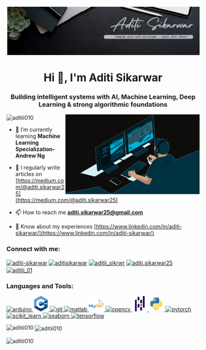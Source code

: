![logo](https://github.com/aditii010/aditii010/blob/main/Black%20and%20White%20Illustrative%20Manager%20LinkedIn%20Banner.png)
<h1 align="center">Hi 👋, I'm Aditi Sikarwar</h1>
<h3 align="center">Building intelligent systems with AI, Machine Learning, Deep Learning & strong algorithmic foundations</h3>
<img align="right" alt="coding" width="350" src="https://raw.githubusercontent.com/Potential17/Potential17/master/user%20(2).gif">
<p align="left"> <img src="https://komarev.com/ghpvc/?username=aditii010&label=Profile%20views&color=0e75b6&style=flat" alt="aditii010" /> </p>

- 🌱 I’m currently learning **Machine Learning Specialization- Andrew Ng**

- 📝 I regularly write articles on [https://medium.com/@aditi.sikarwar25](https://medium.com/@aditi.sikarwar25)

- 📫 How to reach me **aditi.sikarwar25@gmail.com**

- 📄 Know about my experiences [https://www.linkedin.com/in/aditi-sikarwar/](https://www.linkedin.com/in/aditi-sikarwar/)

<h3 align="left">Connect with me:</h3>
<p align="left">
<a href="https://linkedin.com/in/aditi-sikarwar" target="blank"><img align="center" src="https://raw.githubusercontent.com/rahuldkjain/github-profile-readme-generator/master/src/images/icons/Social/linked-in-alt.svg" alt="aditi-sikarwar" height="30" width="40" /></a>
<a href="https://kaggle.com/aditisikarwar" target="blank"><img align="center" src="https://raw.githubusercontent.com/rahuldkjain/github-profile-readme-generator/master/src/images/icons/Social/kaggle.svg" alt="aditisikarwar" height="30" width="40" /></a>
<a href="https://instagram.com/aditii_sikrwr" target="blank"><img align="center" src="https://raw.githubusercontent.com/rahuldkjain/github-profile-readme-generator/master/src/images/icons/Social/instagram.svg" alt="aditii_sikrwr" height="30" width="40" /></a>
<a href="https://medium.com/aditi.sikarwar25" target="blank"><img align="center" src="https://raw.githubusercontent.com/rahuldkjain/github-profile-readme-generator/master/src/images/icons/Social/medium.svg" alt="aditi.sikarwar25" height="30" width="40" /></a>
<a href="https://www.leetcode.com/aditii_01" target="blank"><img align="center" src="https://raw.githubusercontent.com/rahuldkjain/github-profile-readme-generator/master/src/images/icons/Social/leet-code.svg" alt="aditii_01" height="30" width="40" /></a>
</p>

<h3 align="left">Languages and Tools:</h3>
<p align="left"> <a href="https://www.arduino.cc/" target="_blank" rel="noreferrer"> <img src="https://cdn.worldvectorlogo.com/logos/arduino-1.svg" alt="arduino" width="40" height="40"/> </a> <a href="https://www.w3schools.com/cpp/" target="_blank" rel="noreferrer"> <img src="https://raw.githubusercontent.com/devicons/devicon/master/icons/cplusplus/cplusplus-original.svg" alt="cplusplus" width="40" height="40"/> </a> <a href="https://git-scm.com/" target="_blank" rel="noreferrer"> <img src="https://www.vectorlogo.zone/logos/git-scm/git-scm-icon.svg" alt="git" width="40" height="40"/> </a> <a href="https://www.mathworks.com/" target="_blank" rel="noreferrer"> <img src="https://upload.wikimedia.org/wikipedia/commons/2/21/Matlab_Logo.png" alt="matlab" width="40" height="40"/> </a> <a href="https://www.mysql.com/" target="_blank" rel="noreferrer"> <img src="https://raw.githubusercontent.com/devicons/devicon/master/icons/mysql/mysql-original-wordmark.svg" alt="mysql" width="40" height="40"/> </a> <a href="https://opencv.org/" target="_blank" rel="noreferrer"> <img src="https://www.vectorlogo.zone/logos/opencv/opencv-icon.svg" alt="opencv" width="40" height="40"/> </a> <a href="https://pandas.pydata.org/" target="_blank" rel="noreferrer"> <img src="https://raw.githubusercontent.com/devicons/devicon/2ae2a900d2f041da66e950e4d48052658d850630/icons/pandas/pandas-original.svg" alt="pandas" width="40" height="40"/> </a> <a href="https://www.python.org" target="_blank" rel="noreferrer"> <img src="https://raw.githubusercontent.com/devicons/devicon/master/icons/python/python-original.svg" alt="python" width="40" height="40"/> </a> <a href="https://pytorch.org/" target="_blank" rel="noreferrer"> <img src="https://www.vectorlogo.zone/logos/pytorch/pytorch-icon.svg" alt="pytorch" width="40" height="40"/> </a> <a href="https://scikit-learn.org/" target="_blank" rel="noreferrer"> <img src="https://upload.wikimedia.org/wikipedia/commons/0/05/Scikit_learn_logo_small.svg" alt="scikit_learn" width="40" height="40"/> </a> <a href="https://seaborn.pydata.org/" target="_blank" rel="noreferrer"> <img src="https://seaborn.pydata.org/_images/logo-mark-lightbg.svg" alt="seaborn" width="40" height="40"/> </a> <a href="https://www.tensorflow.org" target="_blank" rel="noreferrer"> <img src="https://www.vectorlogo.zone/logos/tensorflow/tensorflow-icon.svg" alt="tensorflow" width="40" height="40"/> </a> </p>

<p><img align="left" src="https://github-readme-stats.vercel.app/api/top-langs?username=aditii010&show_icons=true&locale=en&layout=compact" alt="aditii010" /></p>

<p>&nbsp;<img align="center" src="https://github-readme-stats.vercel.app/api?username=aditii010&show_icons=true&locale=en" alt="aditii010" /></p>

<p><img align="center" src="https://github-readme-streak-stats.herokuapp.com/?user=aditii010&" alt="aditii010" /></p>
